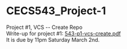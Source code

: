 # CECS543_Project-1
Project #1, VCS -- Create Repo </br>
Write-up for project #1: [543-p1-vcs-create.pdf](/543-p1-vcs-create.pdf) </br>
It is due by 11pm Saturday March 2nd. </br>
